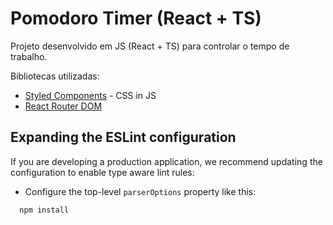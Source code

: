 # Pomodoro Timer (React + TS)

Projeto desenvolvido em JS (React + TS) para controlar o tempo de trabalho.

Bibliotecas utilizadas:

- [Styled Components](https://styled-components.com/docs) - CSS in JS
- [React Router DOM](https://reactrouter.com/en/main)

## Expanding the ESLint configuration

If you are developing a production application, we recommend updating the configuration to enable type aware lint rules:

- Configure the top-level `parserOptions` property like this:

```js 
  npm install
```